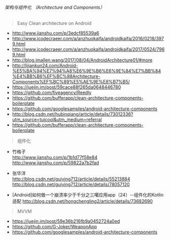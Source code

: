 ###### 架构与组件化 （Architecture and Components） 

> Easy Clean architecture on Android

- http://www.jianshu.com/p/3edcf85539a6
- http://www.jcodecraeer.com/a/anzhuokaifa/androidkaifa/2016/0218/3979.html
- http://www.jcodecraeer.com/a/anzhuokaifa/androidkaifa/2017/0524/7969.html
- http://blog.imallen.wang/2017/08/04/AndroidArchitecture01/#more
- http://lijiankun24.com/Android-%E5%BA%94%E7%94%A8%E6%9E%B6%E6%9E%84%E7%BB%84%E4%BB%B6%EF%BC%88Architecture-Components%EF%BC%89%E5%AE%9E%E8%B7%B5/
- https://juejin.im/post/59cace88f265da0648446780
- https://github.com/fiveagency/Reedly
- https://github.com/bufferapp/clean-architecture-components-boilerplate
- https://github.com/googlesamples/android-architecture-components
- http://blog.csdn.net/hubinqiang/article/details/73012336?utm_source=tuicool&utm_medium=referral
- https://github.com/bufferapp/clean-architecture-components-boilerplate

> 组件化

- 竹格子  
http://www.jianshu.com/p/1b1d77f58e84
http://www.jianshu.com/p/59822a7b2fad

- 张华洋  
http://blog.csdn.net/guiying712/article/details/55213884
http://blog.csdn.net/guiying712/article/details/78057120

- [Android]如何做一个崩溃率少于千分之三噶应用app（24）--组件化的Kotlin适配
http://blog.csdn.net/hongchengling2/article/details/73682690


> MVVM
- https://juejin.im/post/59e36b216fb9a0452724a0ed
- https://github.com/G-Joker/WeaponApp
- https://github.com/googlesamples/android-architecture-components